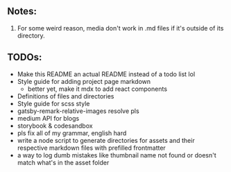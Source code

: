 ## Notes:
1. For some weird reason, media don't work in .md files if it's outside of its directory. 

## TODOs:
* Make this README an actual README instead of a todo list lol
* Style guide for adding project page markdown
    * better yet, make it mdx to add react components
* Definitions of files and directories
* Style guide for scss style
* gatsby-remark-relative-images resolve pls
* medium API for blogs
* storybook & codesandbox
* pls fix all of my grammar, english hard
* write a node script to generate directories for assets and their respective markdown files with prefilled frontmatter
* a way to log dumb mistakes like thumbnail name not found or doesn't match what's in the asset folder